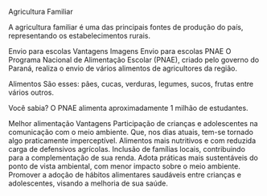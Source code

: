 Agricultura Familiar

A agricultura familiar é uma das principais fontes de produção do país, representando os estabelecimentos rurais.

Envio para escolas
Vantagens
Imagens
Envio para escolas
PNAE
O Programa Nacional de Alimentação Escolar (PNAE), criado pelo governo do Paraná, realiza o envio de vários alimentos de agricultores da região.

Alimentos
São esses: pães, cucas, verduras, legumes, sucos, frutas entre vários outros.

Você sabia?
O PNAE alimenta aproximadamente 1 milhão de estudantes.

Melhor alimentação
Vantagens
Participação de crianças e adolescentes na comunicação com o meio ambiente. Que, nos dias atuais, tem-se tornado algo praticamente imperceptível.
Alimentos mais nutritivos e com reduzida carga de defensivos agrícolas.
Inclusão de famílias locais, contribuindo para a complementação de sua renda.
Adota práticas mais sustentáveis do ponto de vista ambiental, com menor impacto sobre o meio ambiente.
Promover a adoção de hábitos alimentares saudáveis entre crianças e adolescentes, visando a melhoria de sua saúde.
